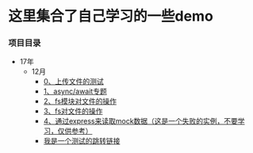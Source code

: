# 这里集合了自己学习的一些demo

### 项目目录

- 17年
    - 12月
        - [0、上传文件的测试](https://github.com/yanlele/node-demo/tree/master/17%E5%B9%B4/12%E6%9C%88/0%E3%80%81%E4%B8%8A%E4%BC%A0%E6%96%87%E4%BB%B6%E7%9A%84%E6%B5%8B%E8%AF%95)
        - [1、async/await专题](https://github.com/yanlele/node-demo/tree/master/17%E5%B9%B4/12%E6%9C%88/1%E3%80%81async%26%26await)
        - [2、fs模块对文件的操作](https://github.com/yanlele/node-demo/tree/master/17%E5%B9%B4/12%E6%9C%88/2%E3%80%81fs%E6%A8%A1%E5%9D%97%E5%AD%A6%E4%B9%A0)
        - [3、fs对文件的操作](https://github.com/yanlele/node-demo/tree/master/17%E5%B9%B4/12%E6%9C%88/3%E3%80%81fs%E5%AF%B9%E6%96%87%E4%BB%B6%E7%9A%84%E6%93%8D%E4%BD%9C)
        - [4、通过express来读取mock数据（这是一个失败的实例，不要学习，仅供参考）](https://github.com/yanlele/node-demo/tree/master/17%E5%B9%B4/12%E6%9C%88/4%E3%80%81%E9%80%9A%E8%BF%87express%E6%9D%A5%E8%AF%BB%E5%8F%96mock%E6%95%B0%E6%8D%AE%EF%BC%88%E8%BF%99%E6%98%AF%E4%B8%80%E4%B8%AA%E5%A4%B1%E8%B4%A5%E7%9A%84%E5%AE%9E%E4%BE%8B%EF%BC%8C%E4%B8%8D%E8%A6%81%E5%AD%A6%E4%B9%A0%EF%BC%8C%E4%BB%85%E4%BE%9B%E5%8F%82%E8%80%83%EF%BC%89)
        - [我是一个测试的跳转链接](/17年/12月)